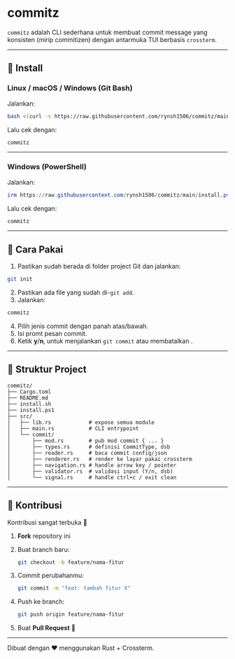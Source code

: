 # commitz

`commitz` adalah CLI sederhana untuk membuat commit message yang konsisten (mirip commitizen) dengan antarmuka TUI berbasis `crossterm`.

---

## 🚀 Install

### Linux / macOS / Windows (Git Bash)

Jalankan:

```bash
bash <(curl -s https://raw.githubusercontent.com/rynsh1506/commitz/main/install.sh)
```

Lalu cek dengan:

```bash
commitz
```

---

### Windows (PowerShell)

Jalankan:

```powershell
irm https://raw.githubusercontent.com/rynsh1506/commitz/main/install.ps1 | iex
```

Lalu cek dengan:

```powershell
commitz
```

---

## 📝 Cara Pakai

1. Pastikan sudah berada di folder project Git dan jalankan:

```bash
git init

```

2. Pastikan ada file yang sudah di-`git add`.
3. Jalankan:

```bash
commitz
```

4. Pilih jenis commit dengan panah atas/bawah.
5. Isi promt pesan commit.
6. Ketik **y**/**n**, untuk menjalankan `git commit` atau membatalkan .

---

## 📂 Struktur Project

```
commitz/
├── Cargo.toml
├── README.md
├── install.sh
├── install.ps1
├── src/
│   ├── lib.rs            # expose semua module
│   ├── main.rs           # CLI entrypoint
│   └── commit/
│       ├── mod.rs        # pub mod commit { ... }
│       ├── types.rs      # definisi CommitType, dsb
│       ├── reader.rs     # baca commit config/json
│       ├── renderer.rs   # render ke layar pakai crossterm
│       ├── navigation.rs # handle arrow key / pointer
│       ├── validator.rs  # validasi input (Y/n, dsb)
│       └── signal.rs     # handle ctrl+c / exit clean
```

---

## 🤝 Kontribusi

Kontribusi sangat terbuka 🚀

1. **Fork** repository ini
2. Buat branch baru:

   ```bash
   git checkout -b feature/nama-fitur
   ```

3. Commit perubahanmu:

   ```bash
   git commit -m "feat: tambah fitur X"
   ```

4. Push ke branch:

   ```bash
   git push origin feature/nama-fitur
   ```

5. Buat **Pull Request** 🎉

---

Dibuat dengan ❤️ menggunakan Rust + Crossterm.
